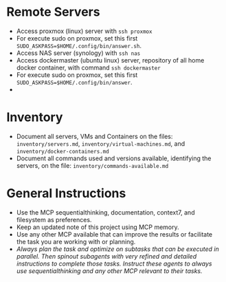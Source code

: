 # Remote Servers

- Access proxmox (linux) server with `ssh proxmox`
- For execute sudo on proxmox, set this first `SUDO_ASKPASS=$HOME/.config/bin/answer.sh`.
- Access NAS server (synology) with `ssh nas`
- Access dockermaster (ubuntu linux) server, repository of all home docker container, with command `ssh dockermaster`
- For execute sudo on proxmox, set this first `SUDO_ASKPASS=$HOME/.config/bin/answer`.
- 
# Inventory

- Document all servers, VMs and Containers on the files: `inventory/servers.md`, `inventory/virtual-machines.md`, and `inventory/docker-containers.md`
- Document all commands used and versions available, identifying the servers, on the file: `inventory/commands-available.md`

# General Instructions

- Use the MCP sequentialthinking, documentation, context7, and filesystem as preferences.
- Keep an updated note of this project using MCP memory.
- Use any other MCP available that can improve the results or facilitate the task you are working with or planning.
- *Always plan the task and optimize on subtasks that can be executed in parallel. Then spinout subagents with very refined and detailed instructions to complete those tasks. Instruct these agents to always use sequentialthinking and any other MCP relevant to their tasks.*



